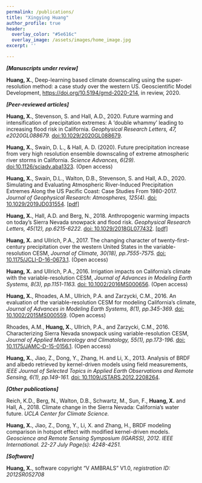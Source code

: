 ```yaml
---
permalink: /publications/
title: "Xingying Huang"
author_profile: true
header:
  overlay_color: "#5e616c"
  overlay_image: /assets/images/home_image.jpg
excerpt: ''

---
```


***[Manuscripts under review]***

**Huang, X.**, Deep-learning based climate downscaling using the super-resolution method: a case study over the western US. Geoscientific Model Development, https://doi.org/10.5194/gmd-2020-214, in review, 2020.

***[Peer-reviewed articles]***

**Huang, X.**, Stevenson, S. and Hall, A.D., 2020. Future warming and intensification of precipitation extremes: A ‘double whammy’ leading to increasing flood risk in California. *Geophysical Research Letters, 47, e2020GL088679.* [doi:10.1029/2020GL088679](https://doi.org/10.1029/2020GL088679).

**Huang, X.**, Swain, D. L., & Hall, A. D. (2020). Future precipitation increase from very high resolution ensemble downscaling of extreme atmospheric river storms in California. *Science Advances, 6(29).* [doi:10.1126/sciadv.aba1323](https://doi.org/10.1126/sciadv.aba1323). (Open access)

**Huang, X.**, Swain, D.L., Walton, D.B., Stevenson, S. and Hall, A.D., 2020. Simulating and Evaluating Atmospheric River-Induced Precipitation Extremes Along the US Pacific Coast: Case Studies From 1980-2017. *Journal of Geophysical Research: Atmospheres, 125(4).* [doi: 10.1029/2019JD031554](https://agupubs.onlinelibrary.wiley.com/doi/abs/10.1029/2019JD031554). [[pdf]](https://www.researchgate.net/profile/Xingying_Huang/publication/338921190_Simulating_and_Evaluating_Atmospheric_River_Induced_Precipitation_Extremes_along_the_US_Pacific_Coast_Case_Studies_from_1980-2017/links/5eab58e745851592d6ae60c5/Simulating-and-Evaluating-Atmospheric-River-Induced-Precipitation-Extremes-along-the-US-Pacific-Coast-Case-Studies-from-1980-2017.pdf)

**Huang, X.**, Hall, A.D. and Berg, N., 2018. Anthropogenic warming impacts on today’s Sierra Nevada snowpack and flood risk. *Geophysical Research Letters, 45(12), pp.6215-6222.* [doi: 10.1029/2018GL077432](https://agupubs.onlinelibrary.wiley.com/doi/full/10.1029/2018GL077432). [[pdf]](https://agupubs.onlinelibrary.wiley.com/doi/pdf/10.1029/2018GL077432)

**Huang, X.** and Ullrich, P.A., 2017. The changing character of twenty-first-century precipitation over the western United States in the variable-resolution CESM, *Journal of Climate, 30(18), pp.7555-7575.* [doi: 10.1175/JCLI-D-16-0673.1](https://journals.ametsoc.org/jcli/article/30/18/7555/342716). (Open access)

**Huang, X.** and Ullrich, P.A., 2016. Irrigation impacts on California’s climate with the variable-resolution CESM, *Journal of Advances in Modeling Earth Systems, 8(3), pp.1151-1163.* [doi: 10.1002/2016MS000656](https://agupubs.onlinelibrary.wiley.com/doi/full/10.1002/2016MS000656). (Open access)

**Huang, X.**, Rhoades, A.M., Ullrich, P.A. and Zarzycki, C.M., 2016. An evaluation of the variable-resolution CESM for modeling California’s climate, *Journal of Advances in Modeling Earth Systems, 8(1), pp.345-369.* [doi: 10.1002/2015MS000559](https://agupubs.onlinelibrary.wiley.com/doi/full/10.1002/2015MS000559). (Open access)

Rhoades, A.M., **Huang, X.**, Ullrich, P.A., and Zarzycki, C.M., 2016. Characterizing Sierra Nevada snowpack using variable-resolution CESM, *Journal of Applied Meteorology and Climatology, 55(1), pp.173-196.* [doi: 10.1175/JAMC-D-15-0156.1](https://journals.ametsoc.org/jamc/article/55/1/173/14098). (Open access)

**Huang, X.**, Jiao, Z., Dong, Y., Zhang, H. and Li, X., 2013. Analysis of BRDF and albedo retrieved by kernel-driven models using field measurements, *IEEE Journal of Selected Topics in Applied Earth Observations and Remote Sensing, 6(1), pp.149-161.* [doi: 10.1109/JSTARS.2012.2208264](https://ieeexplore.ieee.org/abstract/document/6287608?casa_token=_6Vt7tkSUsUAAAAA:ZcUZkjc3OjNITZSplmYgdoV_wHyJqkHjf8kQY-zFs3eImDOdNekZAlkESpXspAPGfXSl-P8zYg).

***[Other publications]***

Reich, K.D., Berg, N., Walton, D.B., Schwartz, M., Sun, F., **Huang, X.** and Hall, A., 2018. Climate change in the Sierra Nevada: California’s water future. *UCLA Center for Climate Science.*

**Huang, X.**, Jiao, Z., Dong, Y., Li, X. and Zhang, H., BRDF modeling comparison in hotspot effect with modified kernel-driven models. *Geoscience and Remote Sensing Symposium (IGARSS), 2012. IEEE International. 22-27 July Page(s): 4248-4251.*

***[Software]***

**Huang, X.**, software copyright “V AMBRALS” V1.0, *registration ID: 2012SR052708*
